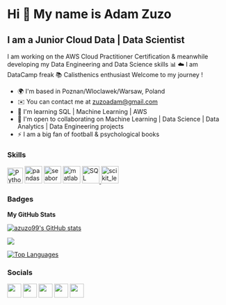 Hi 👋 My name is Adam Zuzo
==========================

I am a Junior Cloud Data | Data Scientist
--------------------------------------------------------

I am working on the AWS Cloud Practitioner Certification & meanwhile developing my Data Engineering and Data Science skills 📊 ☁️
I am DataCamp freak 📚
Calisthenics enthusiast
Welcome to my journey !

* 🌍  I'm based in Poznan/Wloclawek/Warsaw, Poland
* ✉️  You can contact me at [zuzoadam@gmail.com](mailto:zuzoadam@gmail.com)
* 🧠  I'm learning SQL | Machine Learning | AWS
* 🤝  I'm open to collaborating on Machine Learning | Data Science | Data Analytics | Data Engineering projects
* ⚡  I am a big fan of football & psychological books

### Skills

<p align="left">
  
<a href="https://www.python.org/" target="_blank" rel="noreferrer"><img src="https://upload.wikimedia.org/wikipedia/commons/c/cf/Python_logo_51.svg" width="36" height="36" alt="Python" /></a>
<a href="https://pandas.pydata.org/" target="_blank" rel="noreferrer"> <img src="https://upload.wikimedia.org/wikipedia/commons/e/ed/Pandas_logo.svg" alt="pandas" width="40" height="40"/></a>
<a href="https://seaborn.pydata.org/" target="_blank" rel="noreferrer"> <img src="https://seaborn.pydata.org/_images/logo-mark-lightbg.svg" alt="seaborn" width="40" height="40"/></a>
<a href="https://www.mathworks.com/" target="_blank" rel="noreferrer"><img src="https://upload.wikimedia.org/wikipedia/commons/2/21/Matlab_Logo.png" alt="matlab" width="40" height="40"/></a>
<a href="https://www.mysql.com/" target="_blank" rel="noreferrer"> <img src="https://upload.wikimedia.org/wikipedia/commons/0/0a/MySQL_textlogo.svg" alt="SQL" width="40" height="40"/> </a> 
<a href="https://scikit-learn.org/" target="_blank" rel="noreferrer"> <img src="https://upload.wikimedia.org/wikipedia/commons/0/05/Scikit_learn_logo_small.svg" alt="scikit_learn" width="40" height="40"/> </a>
</p>

### Badges

<b>My GitHub Stats</b>

<a href="http://www.github.com/azuzo99"><img src="https://github-readme-stats.vercel.app/api?username=azuzo99&show_icons=true&hide=&count_private=true&title_color=3382ed&text_color=ffffff&icon_color=3382ed&bg_color=000000&hide_border=true&show_icons=true" alt="azuzo99's GitHub stats" /></a>

<a href="http://www.github.com/azuzo99"><img src="https://github-readme-streak-stats.herokuapp.com/?user=azuzo99&stroke=ffffff&background=000000&ring=3382ed&fire=3382ed&currStreakNum=ffffff&currStreakLabel=3382ed&sideNums=ffffff&sideLabels=ffffff&dates=ffffff&hide_border=true" /></a>

<a href="https://github.com/azuzo99" align="left"><img src="https://github-readme-stats.vercel.app/api/top-langs/?username=azuzo99&langs_count=10&title_color=3382ed&text_color=ffffff&icon_color=3382ed&bg_color=000000&hide_border=true&locale=en&custom_title=Top%20%Languages" alt="Top Languages" /></a>

### Socials

<p align="left"> <a href="http://www.instagram.com/adam_zuzo11/?hl=en" target="_blank" rel="noreferrer"><img src="https://upload.wikimedia.org/wikipedia/commons/e/e7/Instagram_logo_2016.svg" width="32" height="32" /></a>
<a href="https://www.facebook.com/adam.zuzo" target="_blank" rel="noreferrer"><img src="https://upload.wikimedia.org/wikipedia/commons/b/b8/2021_Facebook_icon.svg" width="32" height="32" /></a>
<a href="https://www.linkedin.com/in/adam-zuzo/" target="_blank" rel="noreferrer"><img src="https://upload.wikimedia.org/wikipedia/commons/c/c9/Linkedin.svg" width="32" height="32" /></a>
<a href="https://www.stackoverflow.com/users/16736383/adam-zuzo" target="_blank" rel="noreferrer"><img src="https://upload.wikimedia.org/wikipedia/commons/e/ef/Stack_Overflow_icon.svg" width="32" height="32" /></a> 
<a href="https://www.twitter.com/adamzuzo99" target="_blank" rel="noreferrer"><img src="https://upload.wikimedia.org/wikipedia/commons/4/4f/Twitter-logo.svg" width="32" height="32" /></a></p>
